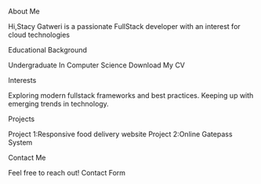About Me

Hi,Stacy Gatweri is a passionate FullStack developer with an interest for cloud technologies 
 
Educational Background

Undergraduate In Computer Science
Download My CV

Interests

Exploring modern fullstack frameworks and best practices.
Keeping up with emerging trends in technology.

Projects

Project 1:Responsive food delivery website
Project 2:Online Gatepass System

Contact Me

Feel free to reach out! Contact Form
